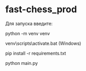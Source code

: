 # fast-chess_prod

Для запуска введите:

python -m venv venv

venv\scripts\activate.bat (Windows)

pip install -r requirements.txt

python main.py
